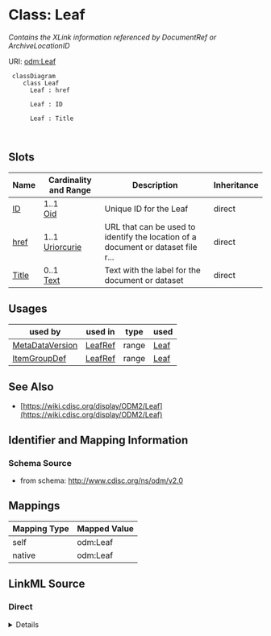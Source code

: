 # Class: Leaf


_Contains the XLink information referenced by DocumentRef or ArchiveLocationID_





URI: [odm:Leaf](http://www.cdisc.org/ns/odm/v2.0/Leaf)



```mermaid
 classDiagram
    class Leaf
      Leaf : href
        
      Leaf : ID
        
      Leaf : Title
        
      
```




<!-- no inheritance hierarchy -->


## Slots

| Name | Cardinality and Range | Description | Inheritance |
| ---  | --- | --- | --- |
| [ID](ID.md) | 1..1 <br/> [Oid](Oid.md) | Unique ID for the Leaf | direct |
| [href](href.md) | 1..1 <br/> [Uriorcurie](Uriorcurie.md) | URL that can be used to identify the location of a document or dataset file r... | direct |
| [Title](Title.md) | 0..1 <br/> [Text](Text.md) | Text with the label for the document or dataset | direct |





## Usages

| used by | used in | type | used |
| ---  | --- | --- | --- |
| [MetaDataVersion](MetaDataVersion.md) | [LeafRef](LeafRef.md) | range | [Leaf](Leaf.md) |
| [ItemGroupDef](ItemGroupDef.md) | [LeafRef](LeafRef.md) | range | [Leaf](Leaf.md) |






## See Also

* [https://wiki.cdisc.org/display/ODM2/Leaf](https://wiki.cdisc.org/display/ODM2/Leaf)

## Identifier and Mapping Information







### Schema Source


* from schema: http://www.cdisc.org/ns/odm/v2.0





## Mappings

| Mapping Type | Mapped Value |
| ---  | ---  |
| self | odm:Leaf |
| native | odm:Leaf |





## LinkML Source

<!-- TODO: investigate https://stackoverflow.com/questions/37606292/how-to-create-tabbed-code-blocks-in-mkdocs-or-sphinx -->

### Direct

<details>
```yaml
name: Leaf
description: Contains the XLink information referenced by DocumentRef or ArchiveLocationID
from_schema: http://www.cdisc.org/ns/odm/v2.0
see_also:
- https://wiki.cdisc.org/display/ODM2/Leaf
slots:
- ID
- href
- Title
slot_usage:
  ID:
    name: ID
    description: 'Unique ID for the Leaf. See Section 2.13, Element Identifiers and
      References , for OID considerations. Business Rule: Leaf ID attributes must
      be unique within the ODM document (i.e., there can be no 2 Leaf elements with
      the same ID attribute).'
    comments:
    - 'Required

      enum values:The Leaf ID is based on the XML xs:ID datatype, which is a Non-Colonized
      Name; therefore, ID attributes must start with either a letter or underscore
      (_), and may contain only letters, digits, underscores, hyphens and periods.'
    domain_of:
    - Leaf
    - Signature
    - Annotation
    range: oid
    required: true
  href:
    name: href
    description: 'URL that can be used to identify the location of a document or dataset
      file relative to the folder containing the ODM file. If the file is not located
      in the same folder as the ODM file, a relative file path should be included.
      Business Rule: For regulatory submissions to the FDA, the locations specified
      have to conform to locations allowed in the eCTD, in the Technical Conformance
      Guide for the relevant regulatory authority and the study data specifications. '
    comments:
    - 'Required

      range:xsd:anyURI'
    domain_of:
    - Leaf
    - Include
    - ExternalCodeLib
    - Image
    - Coding
    range: uriorcurie
    required: true
  Title:
    name: Title
    description: Text with the label for the document or dataset.
    domain_of:
    - PDFPageRef
    - Leaf
    maximum_cardinality: 1
class_uri: odm:Leaf

```
</details>

### Induced

<details>
```yaml
name: Leaf
description: Contains the XLink information referenced by DocumentRef or ArchiveLocationID
from_schema: http://www.cdisc.org/ns/odm/v2.0
see_also:
- https://wiki.cdisc.org/display/ODM2/Leaf
slot_usage:
  ID:
    name: ID
    description: 'Unique ID for the Leaf. See Section 2.13, Element Identifiers and
      References , for OID considerations. Business Rule: Leaf ID attributes must
      be unique within the ODM document (i.e., there can be no 2 Leaf elements with
      the same ID attribute).'
    comments:
    - 'Required

      enum values:The Leaf ID is based on the XML xs:ID datatype, which is a Non-Colonized
      Name; therefore, ID attributes must start with either a letter or underscore
      (_), and may contain only letters, digits, underscores, hyphens and periods.'
    domain_of:
    - Leaf
    - Signature
    - Annotation
    range: oid
    required: true
  href:
    name: href
    description: 'URL that can be used to identify the location of a document or dataset
      file relative to the folder containing the ODM file. If the file is not located
      in the same folder as the ODM file, a relative file path should be included.
      Business Rule: For regulatory submissions to the FDA, the locations specified
      have to conform to locations allowed in the eCTD, in the Technical Conformance
      Guide for the relevant regulatory authority and the study data specifications. '
    comments:
    - 'Required

      range:xsd:anyURI'
    domain_of:
    - Leaf
    - Include
    - ExternalCodeLib
    - Image
    - Coding
    range: uriorcurie
    required: true
  Title:
    name: Title
    description: Text with the label for the document or dataset.
    domain_of:
    - PDFPageRef
    - Leaf
    maximum_cardinality: 1
attributes:
  ID:
    name: ID
    description: 'Unique ID for the Leaf. See Section 2.13, Element Identifiers and
      References , for OID considerations. Business Rule: Leaf ID attributes must
      be unique within the ODM document (i.e., there can be no 2 Leaf elements with
      the same ID attribute).'
    comments:
    - 'Required

      enum values:The Leaf ID is based on the XML xs:ID datatype, which is a Non-Colonized
      Name; therefore, ID attributes must start with either a letter or underscore
      (_), and may contain only letters, digits, underscores, hyphens and periods.'
    from_schema: http://www.cdisc.org/ns/odm/v2.0
    rank: 1000
    identifier: true
    alias: ID
    owner: Leaf
    domain_of:
    - Leaf
    - Signature
    - Annotation
    range: oid
    required: true
  href:
    name: href
    description: 'URL that can be used to identify the location of a document or dataset
      file relative to the folder containing the ODM file. If the file is not located
      in the same folder as the ODM file, a relative file path should be included.
      Business Rule: For regulatory submissions to the FDA, the locations specified
      have to conform to locations allowed in the eCTD, in the Technical Conformance
      Guide for the relevant regulatory authority and the study data specifications. '
    comments:
    - 'Required

      range:xsd:anyURI'
    from_schema: http://www.cdisc.org/ns/odm/v2.0
    rank: 1000
    alias: href
    owner: Leaf
    domain_of:
    - Leaf
    - Include
    - ExternalCodeLib
    - Image
    - Coding
    range: uriorcurie
    required: true
  Title:
    name: Title
    description: Text with the label for the document or dataset.
    from_schema: http://www.cdisc.org/ns/odm/v2.0
    rank: 1000
    alias: Title
    owner: Leaf
    domain_of:
    - PDFPageRef
    - Leaf
    range: text
    maximum_cardinality: 1
class_uri: odm:Leaf

```
</details>